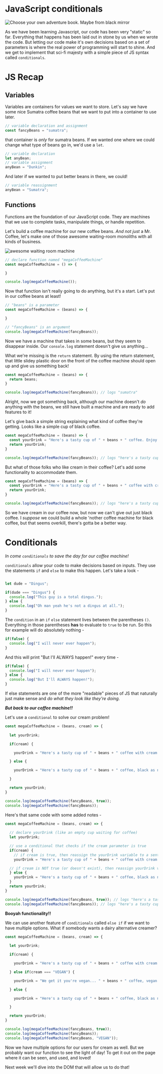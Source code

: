 # JavaScript conditionals

![Choose your own adventure book. Maybe from black mirror](https://miro.medium.com/max/3066/1*o6N2_Yvw9nsWAmi8qK_4pQ.jpeg)

As we have been learning Javascript, our code has been very "static" so far. Everything that happens has been laid out in stone by us when we wrote the code. But letting our code make it's own decisions based on a set of parameters is where the real power of programming will start to shine. And we get to implement that sci-fi majesty with a simple piece of JS syntax called `conditionals`.

# JS Recap

## Variables

Variables are containers for values we want to store. Let's say we have some nice Sumatra coffee beans that we want to put into a container to use later.

```javascript
// variable declaration and assignment
const fancyBeans = "sumatra";
```

that container is _only_ for sumatra beans. If we wanted one where we could change what type of beans go in, we'd use a `let`.

```javascript
// variable declaration
let anyBean;
// variable assignment
anyBean = "Dunkin";
```

And later if we wanted to put better beans in there, we could!

```javascript
// variable reassignment
anyBean = "Sumatra";
```

## Functions

Functions are the foundation of our JavaScript code. They are machines that we use to complete tasks, manipulate things, or handle repetition.

Let's build a coffee machine for our new coffee beans. _And not just_ a Mr. Coffee, let's make one of those awesome waiting-room monoliths with all kinds of business.

  ![awesome waiting room machine](https://i.pinimg.com/736x/f8/82/cc/f882cccaa8d75a6854a3b3d40bdde9e2.jpg)

```javascript
// declare function named "megaCoffeeMachine"
const megaCoffeeMachine = () => {

}

console.log(megaCoffeeMachine()); 
```

<!-- ![img of coffee machine just a box with a hopper not much going on]() -->

Now that function isn't really going to do anything, but it's a start. Let's put in our coffee beans at least!

```javascript
// "beans" is a parameter
const megaCoffeeMachine = (beans) => {

}

// "fancyBeans" is an argument
console.log(megaCoffeeMachine(fancyBeans));
```

<!-- ![img of pouring beans in top]() -->

Now we have a machine that takes in some beans, but they seem to disappear inside. Our `console.log` statement doesn't give us anything...

What we're missing is the `return` statement. By using the return statement, that little slidey plastic door on the front of the coffee machine should open up and give us something back!

```javascript
const megaCoffeeMachine = (beans) => {
  return beans;
}

console.log(megaCoffeeMachine(fancyBeans)); // logs "sumatra"
```

<!-- ![drawing of beans coming out door]() -->

Alright, now we got something back, although our machine doesn't _do_ anything with the beans, we still have built a machine and are ready to add features to it!

Let's give back a simple string explaining what kind of coffee they're getting. Looks like a simple cup of black coffee.

```javascript
const megaCoffeeMachine = (beans) => {
  const yourDrink = "Here's a tasty cup of " + beans + " coffee. Enjoy!";
  return yourDrink;
}

console.log(megaCoffeeMachine(fancyBeans)); // logs "here's a tasty cup of sumatra coffee. Enjoy!"
```

<!-- ![fun pic of a black cup of coffee coming out of machine]() -->

But what of those folks who like cream in their coffee? Let's add some functionality to accommodate them.

```javascript
const megaCoffeeMachine = (beans) => {
  const yourDrink = "Here's a tasty cup of " + beans + " coffee with cream!";
  return yourDrink;
}

console.log(megaCoffeeMachine(fancyBeans)); // logs "here's a tasty cup of sumatra coffee with cream!"
```

So we have cream in our coffee now, but now we can't give out just black coffee. I _suppose_ we could build a whole 'nother coffee machine for black coffee, but that seems overkill, there's gotta be a better way.

# Conditionals

_In come `conditionals` to save the day for our coffee machine!_

`conditionals` allow your code to make decisions based on inputs. They use the statements `if` and `else` to make this happen. Let's take a look -

```javascript

let dude = "Dingus";

if(dude === "Dingus") {
  console.log("This guy is a total dingus.");
} else {
  console.log("Oh man yeah he's not a dingus at all.");
}
```

The `condition` in an `if` `else` statement lives between the parentheses `()`. Everything in those parentheses **has** to evaluate to `true` to be run. So this for example will do absolutely nothing -

```javascript
if(false) {
  console.log("I will never ever happen");
}
```

And this will print "But I'll ALWAYS happen!" every time -

```javascript
if(false) {
  console.log("I will never ever happen");
} else {
  console.log("But I'll ALWAYS happen!");
}
```

If else statements are one of the more "readable" pieces of JS that naturally just make sense and _do what they look like they're doing_.

**_But back to our coffee machine!!_**

Let's use a `conditional` to solve our cream problem!

```javascript
const megaCoffeeMachine = (beans, cream) => {
  
  let yourDrink;

  if(cream) {

    yourDrink = "Here's a tasty cup of " + beans + " coffee with cream!";

  } else {

    yourDrink = "Here's a tasty cup of " + beans + " coffee, black as night!";

  }

  return yourDrink;
}

console.log(megaCoffeeMachine(fancyBeans, true)); 
console.log(megaCoffeeMachine(fancyBeans));
```

Here's that same code with some added notes -

```javascript
const megaCoffeeMachine = (beans, cream) => {
  
  // declare yourDrink (like an empty cup waiting for coffee)
  let yourDrink;

  // use a conditional that checks if the cream parameter is true
  if(cream) {
    // if cream is true, then reassign the yourDrink variable to a sentence about cream
    yourDrink = "Here's a tasty cup of " + beans + " coffee with cream!";

  // if cream is NOT true (or doesn't exist), then reassign yourDrink variable to a sentence without cream
  } else {
    yourDrink = "Here's a tasty cup of " + beans + " coffee, black as night!";
  }
  return yourDrink;
}

console.log(megaCoffeeMachine(fancyBeans, true)); // logs "here's a tasty cup of sumatra coffee with cream!"
console.log(megaCoffeeMachine(fancyBeans)); // logs "here's a tasty cup of sumatra coffee, black as night!"
```

<!-- ![Two cups of coffee!!]() -->

**Booyah functionality!!**

We can use another feature of `conditionals` called `else if` if we want to have multiple options. What if somebody wants a dairy alternative creamer?

```javascript
const megaCoffeeMachine = (beans, cream) => {
  
  let yourDrink;

  if(cream) {

    yourDrink = "Here's a tasty cup of " + beans + " coffee with cream!";

  } else if(cream === "VEGAN") {

    yourDrink = "We get it you're vegan... " + beans + " coffee, vegan AF!";

  } else {

    yourDrink = "Here's a tasty cup of " + beans + " coffee, black as night!";

  }

  return yourDrink;
}

console.log(megaCoffeeMachine(fancyBeans, true)); 
console.log(megaCoffeeMachine(fancyBeans));
console.log(megaCoffeeMachine(fancyBeans, "VEGAN"));
```

Now we have multiple options for our users for cream as well. But we probably want our function to see the light of day! To get it out on the page where it can be seen, and used, and loved!

Next week we'll dive into the DOM that will allow us to do that!